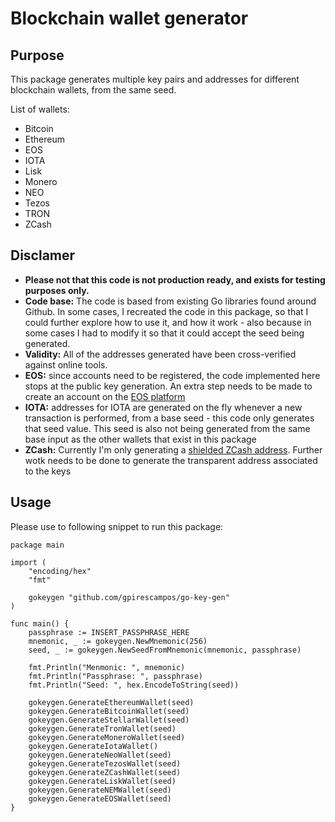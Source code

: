 # Blockchain wallet generator

## Purpose

This package generates multiple key pairs and addresses for different blockchain wallets, from the same seed.

List of wallets:
 * Bitcoin
 * Ethereum
 * EOS
 * IOTA
 * Lisk
 * Monero
 * NEO
 * Tezos
 * TRON
 * ZCash

## Disclamer

 * **Please not that this code is not production ready, and exists for testing purposes only.**
 * **Code base:** The code is based from existing Go libraries found around Github. In some cases, I recreated the code in this package, so that I could further explore how to use it, and how it work - also because in some cases I had to modify it so that it could accept the seed being generated.
 * **Validity:** All of the addresses generated have been cross-verified against online tools.
 * **EOS:** since accounts need to be registered, the code implemented here stops at the public key generation. An extra step needs to be made to create an account on the [EOS platform](https://www.eosx.io/guides/how-to-create-account)
 * **IOTA:** addresses for IOTA are generated on the fly whenever a new transaction is performed, from a base seed - this code only generates that seed value. This seed is also not being generated from the same base input as the other wallets that exist in this package
 * **ZCash:** Currently I'm only generating a [shielded ZCash address](https://www.mycryptopedia.com/zcash-shielded-transparent-addresses-explained/). Further wotk needs to be done to generate the transparent address associated to the keys

## Usage

Please use to following snippet to run this package:

```
package main

import (
	"encoding/hex"
	"fmt"

	gokeygen "github.com/gpirescampos/go-key-gen"
)

func main() {
	passphrase := INSERT_PASSPHRASE_HERE
	mnemonic, _ := gokeygen.NewMnemonic(256)
	seed, _ := gokeygen.NewSeedFromMnemonic(mnemonic, passphrase)

	fmt.Println("Menmonic: ", mnemonic)
	fmt.Println("Passphrase: ", passphrase)
	fmt.Println("Seed: ", hex.EncodeToString(seed))

	gokeygen.GenerateEthereumWallet(seed)
	gokeygen.GenerateBitcoinWallet(seed)
	gokeygen.GenerateStellarWallet(seed)
	gokeygen.GenerateTronWallet(seed)
	gokeygen.GenerateMoneroWallet(seed)
	gokeygen.GenerateIotaWallet()
	gokeygen.GenerateNeoWallet(seed)
	gokeygen.GenerateTezosWallet(seed)
	gokeygen.GenerateZCashWallet(seed)
	gokeygen.GenerateLiskWallet(seed)
	gokeygen.GenerateNEMWallet(seed)
	gokeygen.GenerateEOSWallet(seed)
}
```